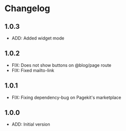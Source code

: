 # Changelog

## 1.0.3

- ADD: Added widget mode

## 1.0.2

- FIX: Does not show buttons on @blog/page route
- FIX: Fixed mailto-link

## 1.0.1

- FIX: Fixing dependency-bug on Pagekit's marketplace

## 1.0.0

- ADD: Initial version
